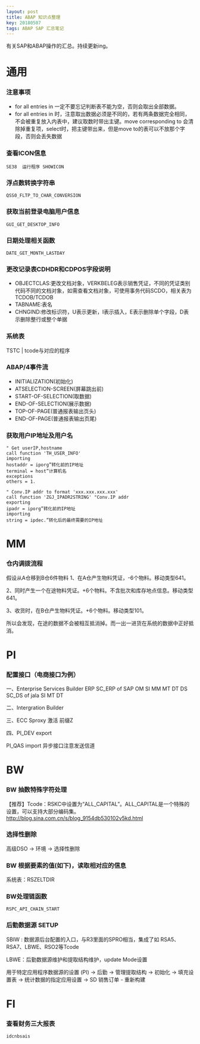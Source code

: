 ```yaml
---
layout: post
title: ABAP 知识点整理
key: 20180507
tags: ABAP SAP 汇总笔记
---
```


有关SAP和ABAP操作的汇总。持续更新ing。

<!--more-->
# 通用

### 注意事项
- for all entries in 一定不要忘记判断表不能为空，否则会取出全部数据。
- for all entries in 时，注意取出数据必须是不同的，若有两条数据完全相同，不会被重复放入内表中，建议取数时带出主键。move corresponding to 会清除掉重复项，select时，把主键带出来，但是move to的表可以不放那个字段，否则会丢失数据

### 查看ICON信息

```
SE38  运行程序 SHOWICON
```

### 浮点数转换字符串

```
QSS0_FLTP_TO_CHAR_CONVERSION
```

### 获取当前登录电脑用户信息

```
GUI_GET_DESKTOP_INFO
```

### 日期处理相关函数
```
DATE_GET_MONTH_LASTDAY
```


### 更改记录表CDHDR和CDPOS字段说明
- OBJECTCLAS:更改文档对象，VERKBELEG表示销售凭证，不同的凭证类别代码不同的文档对象，如需查看文档对象，可使用事务代码SCDO，相关表为TCDOB/TCDOB
- TABNAME:表名
- CHNGIND:修改标识符，U表示更新，I表示插入，E表示删除单个字段，D表示删除整行或整个单据

### 系统表
TSTC | tcode与对应的程序

### ABAP/4事件流
- INITIALIZATION(初始化)
- ATSELECTION-SCREEN(屏幕跳出前)
- START-OF-SELECTION(取数据)
- END-OF-SELECTION(展示数据)
- TOP-OF-PAGE(普通报表输出页头)
- END-OF-PAGE(普通报表输出页尾)

### 获取用户IP地址及用户名
```
" Get userIP,hostname
call function 'TH_USER_INFO' 
importing
hostaddr = iporg”转化前的IP地址
terminal = host”计算机名
exceptions
others = 1.

" Conv.IP addr to format 'xxx.xxx.xxx.xxx'
call function 'ZGJ_IPADR2STRING' "Conv.IP addr
exporting
ipadr = iporg”转化前的IP地址
importing
string = ipdec.”转化后的最终需要的IP地址
```
# MM
### 仓内调拨流程
假设从A仓移到B仓6件物料
1、在A仓产生物料凭证，-6个物料。移动类型641。

2、同时产生一个在途物料凭证。+6个物料。不含批次和库存地点信息。移动类型641。

3、收货时，在B仓产生物料凭证。+6个物料。移动类型101。

所以会发现，在途的数据不会被相互抵消掉。而一出一进货在系统的数据中正好抵消。

# PI
### 配置接口（电商接口为例）
一、Enterprise Services Builder
ERP SC_ERP of SAP  OM SI MM MT DT
DS SC_DS of jala    SI MT DT

二、Intergration Builder

三、ECC Sproxy 激活 前缀Z  

四、PI_DEV export  

PI_QAS import 异步接口注意发送信道


# BW
### BW 抽数特殊字符处理
【推荐】Tcode：RSKC中设置为“ALL_CAPITAL”。ALL_CAPITAL是一个特殊的设置，可以支持大部分编码集。http://blog.sina.com.cn/s/blog_9154db530102v5kd.html

### 选择性删除
高级DSO -> 环境 -> 选择性删除

### BW 根据要素的值(如下)，读取相对应的信息
系统表：RSZELTDIR  

### BW处理链函数
```
RSPC_API_CHAIN_START
```

### 后勤数据源 SETUP
SBIW : 数据源后台配置的入口，与R3里面的SPRO相当，集成了如 RSA5、RSA7、LBWE、RSO2等Tcode

LBWE：后勤数据源维护和提取结构维护，update Mode设置

用于特定应用程序数据源的设置 (PI) -> 后勤 -> 管理提取结构 -> 初始化 -> 填充设置表 -> 统计数据的指定应用设置 -> SD 销售订单 - 重新构建

# FI
### 查看财务三大报表
```
idcnbsais
```

 
